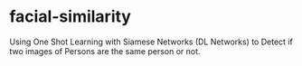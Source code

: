 # facial-similarity
Using One Shot Learning with Siamese Networks (DL Networks) to Detect if two images of Persons are the same person or not. 
